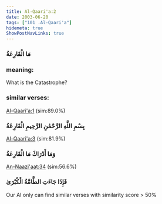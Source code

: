 ```yaml
---
title: Al-Qaari'a:2
date: 2003-06-20
tags: ["101 .Al-Qaari'a"]
hidemeta: true 
ShowPostNavLinks: true 
---
```

### مَا الْقَارِعَةُ
### meaning: 
What is the Catastrophe?
### similar verses: 

[Al-Qaari'a:1](/101/1) (sim:89.0%)

### بِسْمِ اللَّهِ الرَّحْمَٰنِ الرَّحِيمِ الْقَارِعَةُ

[Al-Qaari'a:3](/101/3) (sim:81.9%)

### وَمَا أَدْرَاكَ مَا الْقَارِعَةُ

[An-Naazi'aat:34](/79/34) (sim:56.6%)

### فَإِذَا جَاءَتِ الطَّامَّةُ الْكُبْرَىٰ

Our AI only can find similar verses with similarity score > 50% 

